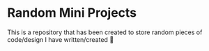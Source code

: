 # Random Mini Projects

This is a repository that has been created to store random pieces of code/design I have written/created 🖤
